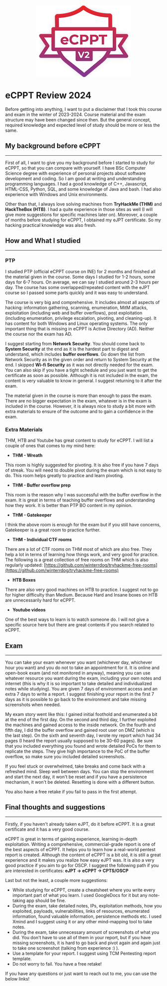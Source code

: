 <center>

![eCPPT logo](/eCPPTv2.png)
</center>

# eCPPT Review 2024

Before getting into anything, I want to put a disclaimer that I took this course and exam in the winter of 2023-2024. Course material and the exam structure may have been changed since then. But the general concept, required knowledge and expected level of study should be more or less the same.

## My background before eCPPT

---

First of all, I want to give you my background before I started to study for eCPPT, so that you can compare with yourself. I have BSc Computer Science degree with experience of personal projects about software development and coding. So I am good at writing and understanding programming languages. I had a good knowledge of C++, Javascript, HTML-CSS, Python, SQL, and some knowledge of Java and bash. I had also experience with Windows and Unix environments.

Other than that, I always love solving machines from **TryHackMe (THM)** and **HackTheBox (HTB)**. I had a quite experience in those sites as well (I will give more suggestions for specific machines later on). Moreover, a couple of months before studying for eCPPT, I obtained my eJPT certificate. So my hacking practical knowledge was also fresh.

## How and What I studied

---

### PTP

I studied PTP (official eCPPT course on INE) for 2 months and finished all the material given in the course. Some days I studied for 1-2 hours, some days for 6-7 hours. On average, we can say I studied around 2-3 hours per day. The course has some overlapped/repeated content with the eJPT course so I passed some parts quickly and it was easy to understand.

The course is very big and comprehensive. It includes almost all aspects of hacking: information gathering, scanning, enumeration, MitM attacks, exploitation (including web and buffer overflows), post exploitation (including enumeration, privilege escalation, pivoting, and cleaning-up). It has content for both Windows and Linux operating systems. The only important thing that is missing in eCPPT is Active Directory (AD). Neither the course nor the exam has AD.

I suggest starting from **Network Security**. You should come back to **System Security** at the end as it is the hardest part to digest and understand, which includes **buffer overflows**. Go down the list from Network Security as in the given order and return to System Security at the end. I skipped **Wi-fi Security** as it was not directly needed for the exam. You can also skip if you have a tight schedule and you just want to get the certificate as soon as possible. Although it is not included in the exam, the content is very valuable to know in general. I suggest returning to it after the exam.

The material given in the course is more than enough to pass the exam. There are no bigger expectation in the exam, whatever is in the exam is included in the course. However, it is always nice to study a bit more with extra materials to ensure of the outcome and to gain a confidence in the exam.

### Extra Materials

THM, HTB and Youtube has great content to study for eCPPT. I will list a couple of ones that comes to my mind here:

- **THM - Wreath**

This room is highly suggested for pivoting. It is also free if you have 7 days of streak. You will need to double pivot during the exam which is not easy to do. This room helps greatly to practice and learn pivoting.

- **THM - Buffer overflow prep**

This room is the reason why I was successful with the buffer overflow in the exam. It is great in terms of teaching buffer overflows and understanding how they work. It is better than PTP BO content in my opinion.

- **THM - Gatekeeper**

I think the above room is enough for the exam but if you still have concerns, Gatekeeper is a great room to practice further.

- **THM - Individual CTF rooms**

There are a lot of CTF rooms on THM most of which are also free. They help a lot in terms of learning how things work, and very good for practice. The following is a great collection of free rooms on THM which is also regularly updated: [https://github.com/winterrdog/tryhackme-free-rooms](https://github.com/winterrdog/tryhackme-free-rooms)

- **HTB Boxes**

There are also very good machines on HTB to practice. I suggest not to go for higher difficulty than Medium. Because Hard and Insane boxes on HTB are unnecessarily hard for eCPPT.

- **Youtube videos**

One of the best ways to learn is to watch someone do. I will not give a specific source here but there are great contents if you search related to eCPPT.

## Exam

---

You can take your exam whenever you want (whichever day, whichever hour you want) and you do not to take an appointment for it. It is online and open-book exam (and not monitored in anyway), meaning you can use whatever resource you want during the exam, including your own notes and internet (this is why it is so important to take detailed and individualized notes while studying). You are given 7 days of environment access and an extra 7 days to write a report. I suggest finishing your report in the first 7 days as it is possible to go back to the environment and take missing screenshots when needed.

My exam story went like this: I gained initial foothold and enumerated a bit at the end of the first day. On the second and third day, I further exploited the machines and gained access to the inside network. On the fourth and fifth day, I did the buffer overflow and gained root user on DMZ (which is the last step). On the sixth and seventh day, I wrote my report which had 34 pages (I heard the report usually supposed to be 30-60 pages). Be sure that you included everything you found and wrote detailed PoCs for them to replicate the steps. They give high importance to the PoC of the buffer overflow, so make sure you included detailed screenshots.

If you feel stuck or overwhelmed, take breaks and come back with a refreshed mind. Sleep well between days. You can stop the environment and start the next day, it won't be reset and if you have a persistence mechanism, it won't be deleted. Resetting is done with a different button.

You also have a free retake if you fail to pass in the first attempt.

## Final thoughts and suggestions

---

Firstly, if you haven't already taken eJPT, do it before eCPPT. It is a great certificate and it has a very good course.

eCPPT is great in terms of gaining experience, learning in-depth exploitation. Writing a comprehensive, commercial-grade report is one of the best aspects of eCPPT. It helps you to learn how a real-world pentest report is created. Although the content of eCPPT is a bit old, it is still a great experience and it makes you realize how easy eJPT was. It is also a very good practice if you aim to go for OSCP. I suggest the following path if you are interested in certificates: **eJPT -> eCPPT -> CPTS/OSCP**

Last but not the least, a couple more suggestions:

- While studying for eCPPT, create a cheatsheet where you write every important part of what you learn. I used GoogleDocs for it but any note-taking app should be fine.
- During the exam, take detailed notes, IPs, exploitation methods, how you exploited, payloads, vulnerabilities, links of resources, enumerated information, found valuable information, persistence methods etc. I used Xmind and I suggest using it or any other mind-mapping tool to take notes.
- During the exam, take unnecessary amount of screenshots of what you did. You don't have to use all of them in your report, but if you have missing screenshots, it is hard to go back and pivot again and again just to take one screenshot (talking from experience :) ).
- Use a template for your report. I suggest using TCM Pentesting report template.
- Do not worry to fail. You have a free retake!

If you have any questions or just want to reach out to me, you can use the below links!


